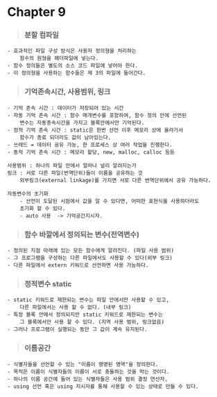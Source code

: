 # Chapter 9

> ### 분할 컴파일

    - 효과적인 파일 구성 방식은 사용자 정의형을 처리하는
        함수의 원형을 헤더파일에 넣는다. 
    - 함수 정의들은 별도의 소스 코드 파일에 넣어야 한다.
    - 이 정의형을 사용하는 함수들은 제 3의 파일에 들어간다.

> ### 기억존속시간, 사용범위, 링크

    - 기억 존속 시간 : 데이터가 저장되어 있는 시간
    - 자동 기억 존속 시간 : 함수 매개변수를 포함하여, 함수 정의 안에 선언된
        변수는 자동종속시간을 가지고 블록안에서만 기억된다.
    - 정적 기억 존속 시간 : static은 한번 선언 이후 메모리 상에 올라가서
        함수가 종료 되더라도 값이 남아있는다.
    - 쓰레드 = 데이터 공유 가능, 한 프로세스 상 여러 작업을 진행한다.
    - 동적 기억 존속 시간 : 메모리 할당, new, malloc, calloc 등등

    사용범위 : 하나의 파일 안에서 얼마나 널리 알려지는가
    링크 : 서로 다른 파일(번역단위)들이 이름을 공유하는 것 
        외부링크(external linkage)를 가지면 서로 다른 번역단위에서 공유 가능하다.
    
    자동변수의 초기화
        - 선언이 도달된 시점에서 값을 알 수 있다면, 어떠한 표현식을 사용하더라도
        초기화 할 수 있다.
        - auto 사용  -> 기억공간지시자.
    
> ### 함수 바깥에서 정의되는 변수(전역변수)

    - 정의된 지점 아래에 있는 모든 함수에게 알려진다. (파일 사용 범위)
    - 그 프로그램을 구성하는 다른 파일에서도 사용할 수 있다(외부 링크)
    - 다른 파일에서 extern 키워드로 선언하면 사용 가능하다.

> ### 정적변수 static

    - static 키워드로 제한되는 변수는 파일 안에서만 사용할 수 있고,
        다른 파일에서는 사용 할 수 없다. (내부 링크)
    - 특정 블록 안에서 정의되지만 static 키워드로 제한되는 변수는
        그 블록에서만 사용 할 수 있다. (지역 사용 범위, 링크없음)
    - 그러나 프로그램이 실행되는 동안 그 값이 계속 유지된다.
    
> ### 이름공간

    - 식별자들을 선언할 수 있는 "이름이 명명된 영역"을 정의한다.
    - 목적은 이름이 식별자들의 이름이 서로 충돌하는 것을 막는 것이다.
    - 하나의 이름 공간에 들어 있는 식별자들은 사용 범위 결정 연산자,
    - using 선언 혹은 using 지시자를 통해 사용할 수 있는 상태로 만들 수 있다.
    

        


